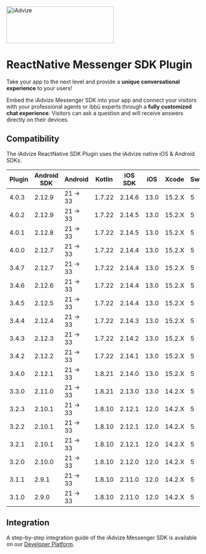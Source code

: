 <img src="https://user-images.githubusercontent.com/17723986/47799626-f3982700-dd2a-11e8-983c-77d1a3ed7f53.png" width="280" height="96" alt="iAdvize">

# ReactNative Messenger SDK Plugin

Take your app to the next level and provide a **unique conversational experience** to your users!

Embed the iAdvize Messenger SDK into your app and connect your visitors with your professional agents or ibbü experts through a **fully customized chat experience**. Visitors can ask a question and will receive answers directly on their devices.

## Compatibility

The iAdvize ReactNative SDK Plugin uses the iAdvize native iOS & Android SDKs.

| Plugin | Android SDK | Android  | Kotlin | iOS SDK  | iOS  | Xcode  | Swift |
| ------ | ----------- | -------- | ------ | -------- | ---- | ------ | ----- |
| 4.0.3  | 2.12.9      | 21 -> 33 | 1.7.22 | 2.14.6   | 13.0 | 15.2.X | 5     |
| 4.0.2  | 2.12.9      | 21 -> 33 | 1.7.22 | 2.14.5   | 13.0 | 15.2.X | 5     |
| 4.0.1  | 2.12.8      | 21 -> 33 | 1.7.22 | 2.14.5   | 13.0 | 15.2.X | 5     |
| 4.0.0  | 2.12.7      | 21 -> 33 | 1.7.22 | 2.14.4   | 13.0 | 15.2.X | 5     |
| 3.4.7  | 2.12.7      | 21 -> 33 | 1.7.22 | 2.14.4   | 13.0 | 15.2.X | 5     |
| 3.4.6  | 2.12.6      | 21 -> 33 | 1.7.22 | 2.14.4   | 13.0 | 15.2.X | 5     |
| 3.4.5  | 2.12.5      | 21 -> 33 | 1.7.22 | 2.14.4   | 13.0 | 15.2.X | 5     |
| 3.4.4  | 2.12.4      | 21 -> 33 | 1.7.22 | 2.14.3   | 13.0 | 15.2.X | 5     |
| 3.4.3  | 2.12.3      | 21 -> 33 | 1.7.22 | 2.14.2   | 13.0 | 15.2.X | 5     |
| 3.4.2  | 2.12.2      | 21 -> 33 | 1.7.22 | 2.14.1   | 13.0 | 15.2.X | 5     |
| 3.4.0  | 2.12.1      | 21 -> 33 | 1.8.21 | 2.14.0   | 13.0 | 15.2.X | 5     |
| 3.3.0  | 2.11.0      | 21 -> 33 | 1.8.21 | 2.13.0   | 13.0 | 14.2.X | 5     |
| 3.2.3  | 2.10.1      | 21 -> 33 | 1.8.10 | 2.12.1   | 12.0 | 14.2.X | 5     |
| 3.2.2  | 2.10.1      | 21 -> 33 | 1.8.10 | 2.12.1   | 12.0 | 14.2.X | 5     |
| 3.2.1  | 2.10.1      | 21 -> 33 | 1.8.10 | 2.12.1   | 12.0 | 14.2.X | 5     |
| 3.2.0  | 2.10.0      | 21 -> 33 | 1.8.10 | 2.12.0   | 12.0 | 14.2.X | 5     |
| 3.1.1  | 2.9.1       | 21 -> 33 | 1.8.10 | 2.11.0   | 12.0 | 14.2.X | 5     |
| 3.1.0  | 2.9.0       | 21 -> 33 | 1.8.10 | 2.11.0   | 12.0 | 14.2.X | 5     |

## Integration

A step-by-step integration guide of the iAdvize Messenger SDK is available on our [Developer Platform](https://developers.iadvize.com/documentation/mobile-sdk).
